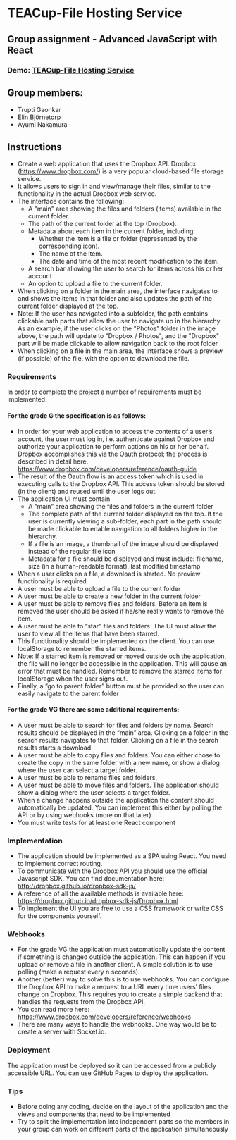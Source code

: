 # TEACup-File Hosting Service
## Group assignment - Advanced JavaScript with React
### Demo: [TEACup-File Hosting Service](https://ayumina.github.io/mandatory-advanced-js5/)
## Group members:
   * Trupti Gaonkar
   * Elin Björnetorp
   * Ayumi Nakamura
## Instructions
* Create a web application that uses the Dropbox API. Dropbox (https://www.dropbox.com/) is a very popular cloud-based file storage service.
* It allows users to sign in and view/manage their files, similar to the functionality in the actual Dropbox web service.
* The interface contains the following:
  * A "main" area showing the files and folders (items) available in the current folder.
  * The path of the current folder at the top (Dropbox).
  * Metadata about each item in the current folder, including:
    * Whether the item is a file or folder (represented by the corresponding icon).
    * The name of the item.
    * The date and time of the most recent modification to the item.
  * A search bar allowing the user to search for items across his or her account
  * An option to upload a file to the current folder.
* When clicking on a folder in the main area, the interface navigates to and shows the items in that folder and also updates the path of the current folder displayed at the top.
* Note: If the user has navigated into a subfolder, the path contains clickable path parts that allow the user to navigate up in the hierarchy. As an example, if the user clicks on the "Photos" folder in the image above, the path will update to "Dropbox / Photos", and the "Dropbox" part will be made clickable to allow navigation back to the root folder
* When clicking on a file in the main area, the interface shows a preview (if possible) of the file, with the option to download the file.
### Requirements
In order to complete the project a number of requirements must be implemented.
#### For the grade G the specification is as follows:
* In order for your web application to access the contents of a user’s account, the user must log in, i.e. authenticate against Dropbox and authorize your application to perform actions on his or her behalf. Dropbox accomplishes this via the Oauth protocol; the process is described in detail here. https://www.dropbox.com/developers/reference/oauth-guide
* The result of the Oauth flow is an access token which is used in executing calls to the Dropbox API. This access token should be stored (in the client) and reused until the user logs out.
* The application UI must contain
  * A “main” area showing the files and folders in the current folder
  * The complete path of the current folder displayed on the top. If the user is currently viewing a sub-folder, each part in the path should be made clickable to enable navigation to all folders higher in the hierarchy.
  * If a file is an image, a thumbnail of the image should be displayed instead of the regular file icon
  * Metadata for a file should be displayed and must include: filename, size (in a human-readable format), last modified timestamp
* When a user clicks on a file, a download is started. No preview functionality is required
* A user must be able to upload a file to the current folder
* A user must be able to create a new folder in the current folder
* A user must be able to remove files and folders. Before an item is removed the user should be asked if he/she really wants to remove the item.
* A user must be able to “star” files and folders. The UI must allow the user to view all the items that have been starred.
* This functionality should be implemented on the client. You can use localStorage to remember the starred items.
* Note: If a starred item is removed or moved outside och the application, the file will no longer be accessible in the         application. This will cause an error that must be handled. Remember to remove the starred items for localStorage when the user signs out.
* Finally, a “go to parent folder” button must be provided so the user can easily navigate to the parent folder
#### For the grade VG there are some additional requirements:
* A user must be able to search for files and folders by name. Search results should be displayed in the “main” area. Clicking on a folder in the search results navigates to that folder. Clicking on a file in the search results starts a download.
* A user must be able to copy files and folders. You can either chose to create the copy in the same folder with a new name, or show a dialog where the user can select a target folder.
* A user must be able to rename files and folders.
* A user must be able to move files and folders. The application should show a dialog where the user selects a target folder.
* When a change happens outside the application the content should automatically be updated. You can implement this either by polling the API or by using webhooks (more on that later)
* You must write tests for at least one React component
### Implementation
* The application should be implemented as a SPA using React. You need to implement correct routing.
* To communicate with the Dropbox API you should use the official Javascript SDK. You can find documentation here:
http://dropbox.github.io/dropbox-sdk-js/
* A reference of all the available methods is available here: https://dropbox.github.io/dropbox-sdk-js/Dropbox.html
* To implement the UI you are free to use a CSS framework or write CSS for the components yourself.
### Webhooks
* For the grade VG the application must automatically update the content if something is changed outside the application. This can happen if you upload or remove a file in another client. A simple solution is to use polling (make a request every n seconds).
* Another (better) way to solve this is to use webhooks. You can configure the Dropbox API to make a request to a URL every time users’ files change on Dropbox. This requires you to create a simple backend that handles the requests from the Dropbox API.
* You can read more here: https://www.dropbox.com/developers/reference/webhooks
* There are many ways to handle the webhooks. One way would be to create a server with Socket.io.

### Deployment
The application must be deployed so it can be accessed from a publicly accessible URL. You can use GitHub Pages to deploy the application.

### Tips
* Before doing any coding, decide on the layout of the application and the views and components that need to be implemented
* Try to split the implementation into independent parts so the members in your group can work on different parts of the application simultaneously 




